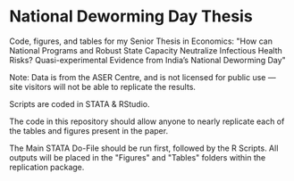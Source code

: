 # National Deworming Day Thesis

Code, figures, and tables for my Senior Thesis in Economics: "How can National Programs and Robust State Capacity Neutralize Infectious Health Risks? Quasi-experimental Evidence from India’s National Deworming Day"

Note: Data is from the ASER Centre, and is not licensed for public use — site visitors will not be able to replicate the results.

Scripts are coded in STATA & RStudio.

The code in this repository should allow anyone to nearly replicate each of the tables and figures present in the paper. 

The Main STATA Do-File should be run first, followed by the R Scripts. All outputs will be placed in the "Figures" and "Tables" folders within the replication package.
